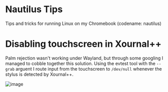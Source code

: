 # Nautilus Tips
Tips and tricks for running Linux on my Chromebook (codename: nautilus)

# Disabling touchscreen in Xournal++
Palm rejection wasn't working under Wayland, but through some googling I managed to cobble together this solution. Using the evtest tool with the `--grab` arguent I route input from the touchscreen to `/dev/null` whenever the stylus is detected by Xournal++.

![image](https://user-images.githubusercontent.com/22671761/221425874-2485ad26-7c7c-4b76-b1eb-996aac74ad6f.png)

